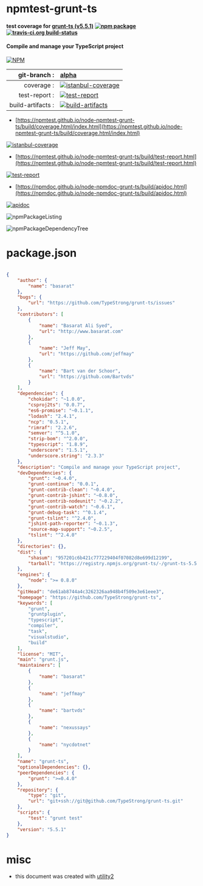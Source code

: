 # npmtest-grunt-ts

#### test coverage for  [grunt-ts (v5.5.1)](https://github.com/TypeStrong/grunt-ts)  [![npm package](https://img.shields.io/npm/v/npmtest-grunt-ts.svg?style=flat-square)](https://www.npmjs.org/package/npmtest-grunt-ts) [![travis-ci.org build-status](https://api.travis-ci.org/npmtest/node-npmtest-grunt-ts.svg)](https://travis-ci.org/npmtest/node-npmtest-grunt-ts)

#### Compile and manage your TypeScript project

[![NPM](https://nodei.co/npm/grunt-ts.png?downloads=true&downloadRank=true&stars=true)](https://www.npmjs.com/package/grunt-ts)

| git-branch : | [alpha](https://github.com/npmtest/node-npmtest-grunt-ts/tree/alpha)|
|--:|:--|
| coverage : | [![istanbul-coverage](https://npmtest.github.io/node-npmtest-grunt-ts/build/coverage.badge.svg)](https://npmtest.github.io/node-npmtest-grunt-ts/build/coverage.html/index.html)|
| test-report : | [![test-report](https://npmtest.github.io/node-npmtest-grunt-ts/build/test-report.badge.svg)](https://npmtest.github.io/node-npmtest-grunt-ts/build/test-report.html)|
| build-artifacts : | [![build-artifacts](https://npmtest.github.io/node-npmtest-grunt-ts/glyphicons_144_folder_open.png)](https://github.com/npmtest/node-npmtest-grunt-ts/tree/gh-pages/build)|

- [https://npmtest.github.io/node-npmtest-grunt-ts/build/coverage.html/index.html](https://npmtest.github.io/node-npmtest-grunt-ts/build/coverage.html/index.html)

[![istanbul-coverage](https://npmtest.github.io/node-npmtest-grunt-ts/build/screenCapture.buildCi.browser.%252Ftmp%252Fbuild%252Fcoverage.lib.html.png)](https://npmtest.github.io/node-npmtest-grunt-ts/build/coverage.html/index.html)

- [https://npmtest.github.io/node-npmtest-grunt-ts/build/test-report.html](https://npmtest.github.io/node-npmtest-grunt-ts/build/test-report.html)

[![test-report](https://npmtest.github.io/node-npmtest-grunt-ts/build/screenCapture.buildCi.browser.%252Ftmp%252Fbuild%252Ftest-report.html.png)](https://npmtest.github.io/node-npmtest-grunt-ts/build/test-report.html)

- [https://npmdoc.github.io/node-npmdoc-grunt-ts/build/apidoc.html](https://npmdoc.github.io/node-npmdoc-grunt-ts/build/apidoc.html)

[![apidoc](https://npmdoc.github.io/node-npmdoc-grunt-ts/build/screenCapture.buildCi.browser.%252Ftmp%252Fbuild%252Fapidoc.html.png)](https://npmdoc.github.io/node-npmdoc-grunt-ts/build/apidoc.html)

![npmPackageListing](https://npmtest.github.io/node-npmtest-grunt-ts/build/screenCapture.npmPackageListing.svg)

![npmPackageDependencyTree](https://npmtest.github.io/node-npmtest-grunt-ts/build/screenCapture.npmPackageDependencyTree.svg)



# package.json

```json

{
    "author": {
        "name": "basarat"
    },
    "bugs": {
        "url": "https://github.com/TypeStrong/grunt-ts/issues"
    },
    "contributors": [
        {
            "name": "Basarat Ali Syed",
            "url": "http://www.basarat.com"
        },
        {
            "name": "Jeff May",
            "url": "https://github.com/jeffmay"
        },
        {
            "name": "Bart van der Schoor",
            "url": "https://github.com/Bartvds"
        }
    ],
    "dependencies": {
        "chokidar": "~1.0.0",
        "csproj2ts": "0.0.7",
        "es6-promise": "~0.1.1",
        "lodash": "2.4.1",
        "ncp": "0.5.1",
        "rimraf": "2.2.6",
        "semver": "^5.1.0",
        "strip-bom": "^2.0.0",
        "typescript": "1.8.9",
        "underscore": "1.5.1",
        "underscore.string": "2.3.3"
    },
    "description": "Compile and manage your TypeScript project",
    "devDependencies": {
        "grunt": "~0.4.0",
        "grunt-continue": "0.0.1",
        "grunt-contrib-clean": "~0.4.0",
        "grunt-contrib-jshint": "~0.8.0",
        "grunt-contrib-nodeunit": "~0.2.2",
        "grunt-contrib-watch": "~0.6.1",
        "grunt-debug-task": "^0.1.4",
        "grunt-tslint": "^2.4.0",
        "jshint-path-reporter": "~0.1.3",
        "source-map-support": "~0.2.5",
        "tslint": "^2.4.0"
    },
    "directories": {},
    "dist": {
        "shasum": "957201c6b421c777229404f07082d8e699d12199",
        "tarball": "https://registry.npmjs.org/grunt-ts/-/grunt-ts-5.5.1.tgz"
    },
    "engines": {
        "node": ">= 0.8.0"
    },
    "gitHead": "de61ab8744a4c3262326aa948b4f509e3e61eee3",
    "homepage": "https://github.com/TypeStrong/grunt-ts",
    "keywords": [
        "grunt",
        "gruntplugin",
        "typescript",
        "compiler",
        "task",
        "visualstudio",
        "build"
    ],
    "license": "MIT",
    "main": "grunt.js",
    "maintainers": [
        {
            "name": "basarat"
        },
        {
            "name": "jeffmay"
        },
        {
            "name": "bartvds"
        },
        {
            "name": "nexussays"
        },
        {
            "name": "nycdotnet"
        }
    ],
    "name": "grunt-ts",
    "optionalDependencies": {},
    "peerDependencies": {
        "grunt": ">=0.4.0"
    },
    "repository": {
        "type": "git",
        "url": "git+ssh://git@github.com/TypeStrong/grunt-ts.git"
    },
    "scripts": {
        "test": "grunt test"
    },
    "version": "5.5.1"
}
```



# misc
- this document was created with [utility2](https://github.com/kaizhu256/node-utility2)
